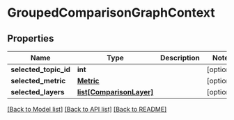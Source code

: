 # GroupedComparisonGraphContext

## Properties
Name | Type | Description | Notes
------------ | ------------- | ------------- | -------------
**selected_topic_id** | **int** |  | [optional] 
**selected_metric** | [**Metric**](Metric.md) |  | [optional] 
**selected_layers** | [**list[ComparisonLayer]**](ComparisonLayer.md) |  | [optional] 

[[Back to Model list]](../README.md#documentation-for-models) [[Back to API list]](../README.md#documentation-for-api-endpoints) [[Back to README]](../README.md)


